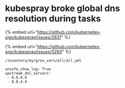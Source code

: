# kubespray broke global dns resolution during tasks

{% embed url="https://github.com/kubernetes-sigs/kubespray/issues/2831" %}

{% embed url="https://github.com/kubernetes-sigs/kubespray/issues/3293" %}

```ansible
/inventory/my/grou_vars/all/all.yml

unsafe_show_log: True
upstream_dns_servers:
 - 8.8.8.8
 - 8.8.4.4
```

